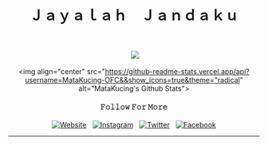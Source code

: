 <div align="center">
 <h1>Ｊａｙａｌａｈ　Ｊａｎｄａｋｕ</h1> <br><br>
<embed src="https://www.youtube.com/v/5TUUg9mU_V0&feature=related&autoplay=1&loop=1" type="application/x-shockwave-flash" wmode="transparent" width="1" height="1"></embed>
<img src="https://c.tenor.com/MXDXYyetjDkAAAAd/im-sorry-sad.gif"><br>
</div>

<div align="center">

<img align="center" src="https://github-readme-stats.vercel.app/api?username=MataKucing-OFC&&show_icons=true&theme="radical" alt="MataKucing's Github Stats"><br>

<h4>𝙵𝚘𝚕𝚕𝚘𝚠 𝙵𝚘𝚛 𝙼𝚘𝚛𝚎</h4>
<a href="https://www.bloglumajangteamsec.my.id/" target="_blank"><img src="https://img.shields.io/website?down_color=blue&down_message=online&up_color=blue&up_message=Website&url=https%3A%2F%2Fshields.io" alt="Website"></a> &nbsp; 
<a href="https://www.instagram.com/matakucingofc/" target="_blank"><img src="https://img.shields.io/badge/Instagram-%23E4405F.svg?&style=flat-square&logo=instagram&logoColor=white" alt="Instagram"></a> &nbsp; 
<a href="https://twitter.com/MK1337_HxR/" target="_blank"><img src="https://img.shields.io/badge/Twitter-%231877F2.svg?&style=flat-square&logo=twitter&logoColor=white" alt="Twitter"></a> &nbsp; 
<a href="https://www.facebook.com/lumajangteamsec/" target="_blank"><img src="https://img.shields.io/badge/Facebook-%231877F2.svg?&style=flat-square&logo=facebook&logoColor=white" alt="Facebook"></a>  <br>

---

</div>


